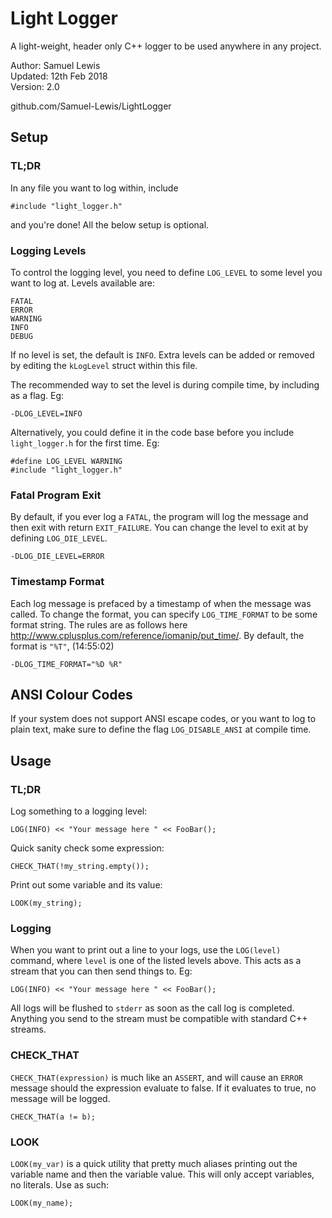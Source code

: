 # Light Logger
A light-weight, header only C++ logger to be used anywhere in any project.

Author: Samuel Lewis  
Updated: 12th Feb 2018  
Version: 2.0  

github.com/Samuel-Lewis/LightLogger

## Setup
### TL;DR
In any file you want to log within, include
```
#include "light_logger.h"
```
and you're done! All the below setup is optional.

### Logging Levels
To control the logging level, you need to define `LOG_LEVEL` to some level you want to log at. Levels available are:
```
FATAL
ERROR
WARNING
INFO
DEBUG
```
If no level is set, the default is `INFO`. Extra levels can be added or removed by editing the `kLogLevel` struct within this file.

The recommended way to set the level is during compile time, by including as a flag. Eg:
```
-DLOG_LEVEL=INFO
```
Alternatively, you could define it in the code base before you include `light_logger.h` for the first time. Eg:
```
#define LOG_LEVEL WARNING
#include "light_logger.h"
```

### Fatal Program Exit
By default, if you ever log a `FATAL`, the program will log the message and then exit with return `EXIT_FAILURE`. You can change the level to exit at by defining `LOG_DIE_LEVEL`.
```
-DLOG_DIE_LEVEL=ERROR
```

### Timestamp Format
Each log message is prefaced by a timestamp of when the message was called. To change the format, you can specify `LOG_TIME_FORMAT` to be some format string. The rules are as follows here http://www.cplusplus.com/reference/iomanip/put_time/. By default, the format is `"%T"`, (14:55:02)
```
-DLOG_TIME_FORMAT="%D %R"
```

## ANSI Colour Codes
If your system does not support ANSI escape codes, or you want to log to plain text, make sure to define the flag `LOG_DISABLE_ANSI` at compile time.

## Usage
### TL;DR
Log something to a logging level:
```
LOG(INFO) << "Your message here " << FooBar();
```
Quick sanity check some expression:
```
CHECK_THAT(!my_string.empty());
```
Print out some variable and its value:
```
LOOK(my_string);
```

### Logging
When you want to print out a line to your logs, use the `LOG(level)` command, where `level` is one of the listed levels above. This acts as a stream that you can then send things to. Eg:
```
LOG(INFO) << "Your message here " << FooBar();
```

All logs will be flushed to `stderr` as soon as the call log is completed. Anything you send to the stream must be compatible with standard C++ streams.

### CHECK_THAT
`CHECK_THAT(expression)` is much like an `ASSERT`, and will cause an `ERROR` message should the expression evaluate to false. If it evaluates to true, no message will be logged.
```
CHECK_THAT(a != b);
```

### LOOK
`LOOK(my_var)` is a quick utility that pretty much aliases printing out the variable name and then the variable value. This will only accept variables, no literals. Use as such:
```
LOOK(my_name);
```